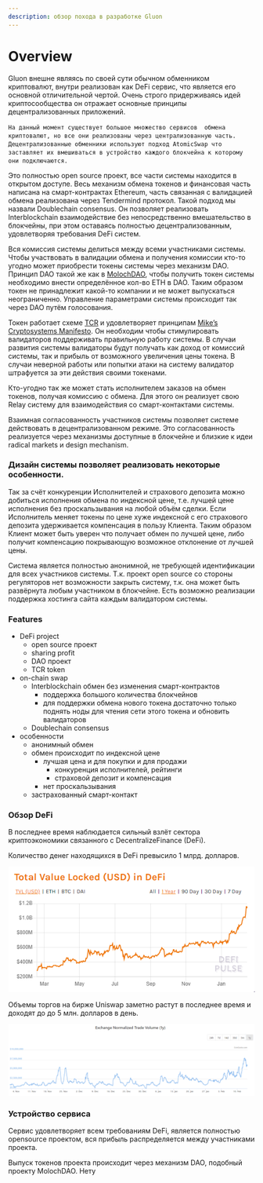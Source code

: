 ```yaml
---
description: обзор похода в разработке Gluon
---
```


# Overview

Gluon внешне являясь по своей сути обычном обменником криптовалют, внутри реализован как DeFi сервис, что является его основной отличительной чертой. Очень строго придерживаясь идей криптосообщества он отражает основные принципы децентрализованных приложений.

`На данный момент существует большое множество сервисов  обмена криптовалют, но все они реализованы через централизованную часть. Децентрализованные обменники используют подход AtomicSwap что заставляет их вмешиваться в устройство каждого блокчейна к которому они подключаются.`

Это полностью open source проект, все части системы находится в открытом доступе. Весь механизм обмена токенов и финансовая часть написана на смарт-контрактах Ethereum, часть связанная с валидацией обмена реализована через Tendermind протокол. Такой подход мы назвали Doublechain consensus. Он позволяет реализовать Interblockchain взаимодействие без непосредственно вмешательство в блокчейны, при этом оставаясь полностью децентрализованным, удовлетворяя требования DeFi систем.

Вся комиссия системы делиться между всеми участниками системы. Чтобы участвовать в валидации обмена и получения комиссии кто-то угодно может приобрести токены системы через механизм DAO. Принцип DAO такой же как в [MolochDAO](https://molochdao.com/), чтобы получить токен системы необходимо внести определённое кол-во ETH в DAO. Таким образом токен не принадлежит какой-то компании и не может выпускаться неограниченно. Управление параметрами системы происходит так через DAO путём голосования.

Токен работает схеме [TCR](https://hackernoon.com/token-curated-registry-tcr-design-patterns-4de6d18efa15) и удовлетворяет принципам [Mike’s Cryptosystems Manifesto](https://docs.google.com/document/d/1TcceAsBlAoFLWSQWYyhjmTsZCp0XqRhNdGMb6JbASxc/edit?usp=sharing). Он необходим чтобы стимулировать валидаторов поддерживать правильную работу системы. В случаи развития системы валидаторы будут получать как доход от комиссий системы, так и прибыль от возможного увеличения цены токена. В случаи неверной работы или попытки атаки на систему валидатор штрафуется за эти действия своими токенами.

Кто-угодно так же может стать исполнителем заказов на обмен токенов, получая комиссию с обмена. Для этого он реализует свою Relay систему для взаимодействия со смарт-контактами системы.

Взаимная согласованность участников системы позволяет системе действовать в децентрализованном режиме. Это согласованность реализуется через механизмы доступные в блокчейне и близкие к идеи radical markets и design mechanism.

### Дизайн системы позволяет реализовать некоторые особенности. 

Так за счёт конкуренции Исполнителей и страхового депозита можно добиться исполнения обмена по индексной цене, т.е. лучшей цене исполнения без проскальзывания на любой объём сделки. Если Исполнитель меняет токены по цене хуже индексной с его страхового депозита удерживается компенсация в пользу Клиента. Таким образом Клиент может быть уверен что получает обмен по лучшей цене, либо получит компенсацию покрывающую возможное отклонение от лучшей цены.

Система является полностью анонимной, не требующей идентификации для всех участников системы. Т.к. проект open source со стороны регуляторов нет возможности закрыть систему, т.к. она может быть развёрнута любым участником в блокчейне. Есть возможно реализации поддержка хостинга сайта каждым валидатором системы.



### Features

* DeFi project
  * open source проект
  * sharing profit
  * DAO проект
  * TCR token
* on-chain swap
  * Interblockchain обмен без изменения смарт-контрактов
    * поддержка большого количества блокчейнов
    * для поддержки обмена нового токена достаточно только поднять ноды для чтения сети этого токена и обновить валидаторов
  * Doublechain consensus
* особенности
  * анонимный обмен
  * обмен происходит по индексной цене
    * лучшая цена и для покупки и для продажи
      * конкуренция исполнителей, рейтинги
      * страховой депозит и компенсация
    * нет проскальзывания
  * застрахованный смарт-контакт



### Обзор DeFi

В последнее время наблюдается сильный взлёт сектора криптоэкономики связанного с DecentralizeFinance \(DeFi\). 

Количество денег находящихся в DeFi превысило 1 млрд. долларов.

![&#x41A;&#x43E;&#x43B;&#x438;&#x447;&#x435;&#x441;&#x442;&#x432;&#x43E; &#x434;&#x435;&#x43D;&#x435;&#x433; &#x43D;&#x430;&#x445;&#x43E;&#x434;&#x44F;&#x449;&#x435;&#x433;&#x43E; &#x432; DeFi](.gitbook/assets/image%20%283%29.png)

Объемы торгов на бирже Uniswap заметно растут в последнее время и доходят до до 5 млн. долларов в день.

![&#x41E;&#x431;&#x44A;&#x451;&#x43C;&#x44B; &#x442;&#x43E;&#x440;&#x433;&#x43E;&#x432; &#x43D;&#x430; uniswap &#x431;&#x438;&#x440;&#x436;&#x435;](.gitbook/assets/image%20%286%29.png)



### Устройство сервиса

Сервис удовлетворяет всем требованиям DeFi, является полностью opensource проектом, вся прибыль распределяется между участниками проекта. 

Выпуск токенов проекта происходит через механизм DAO, подобный проекту MolochDAO. Нету



